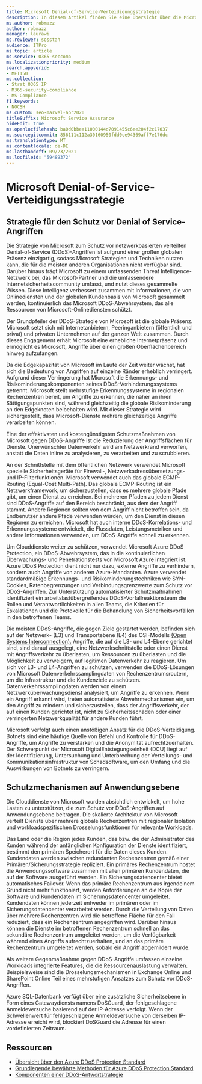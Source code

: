 ```yaml
---
title: Microsoft Denial-of-Service-Verteidigungsstrategie
description: In diesem Artikel finden Sie eine Übersicht über die Microsoft-Verteidigungsstrategie für Denial-of-Service (DoS)-Angriffe.
ms.author: robmazz
author: robmazz
manager: laurawi
ms.reviewer: sosstah
audience: ITPro
ms.topic: article
ms.service: O365-seccomp
ms.localizationpriority: medium
search.appverid:
- MET150
ms.collection:
- Strat_O365_IP
- M365-security-compliance
- MS-Compliance
f1.keywords:
- NOCSH
ms.custom: seo-marvel-apr2020
titleSuffix: Microsoft Service Assurance
hideEdit: true
ms.openlocfilehash: ba0d0bbea11000144d7091455c6ee204f2c17037
ms.sourcegitcommit: 856111c112a30160950fdd0ce94369aff7e176dc
ms.translationtype: MT
ms.contentlocale: de-DE
ms.lasthandoff: 09/23/2021
ms.locfileid: "59489372"
---
```

# <a name="microsoft-denial-of-service-defense-strategy"></a>Microsoft Denial-of-Service-Verteidigungsstrategie

## <a name="denial-of-service-defense-strategy"></a>Strategie für den Schutz vor Denial of Service-Angriffen

Die Strategie von Microsoft zum Schutz vor netzwerkbasierten verteilten Denial-of-Service (DDoS)-Angriffen ist aufgrund einer großen globalen Präsenz einzigartig, sodass Microsoft Strategien und Techniken nutzen kann, die für die meisten anderen Organisationen nicht verfügbar sind. Darüber hinaus trägt Microsoft zu einem umfassenden Threat Intelligence-Netzwerk bei, das Microsoft-Partner und die umfassendere Internetsicherheitscommunity umfasst, und nutzt dieses gesammelte Wissen. Diese Intelligenz verbessert zusammen mit Informationen, die von Onlinediensten und der globalen Kundenbasis von Microsoft gesammelt werden, kontinuierlich das Microsoft DDoS-Abwehrsystem, das alle Ressourcen von Microsoft-Onlinediensten schützt.

Der Grundpfeiler der DDoS-Strategie von Microsoft ist die globale Präsenz. Microsoft setzt sich mit Internetanbietern, Peeringanbietern (öffentlich und privat) und privaten Unternehmen auf der ganzen Welt zusammen. Durch dieses Engagement erhält Microsoft eine erhebliche Internetpräsenz und ermöglicht es Microsoft, Angriffe über einen großen Oberflächenbereich hinweg aufzufangen.

Da die Edgekapazität von Microsoft im Laufe der Zeit weiter wächst, hat sich die Bedeutung von Angriffen auf einzelne Ränder erheblich verringert. Aufgrund dieser Verringerung hat Microsoft die Erkennungs- und Risikominderungskomponenten seines DDoS-Verhinderungssystems getrennt. Microsoft stellt mehrstufige Erkennungssysteme in regionalen Rechenzentren bereit, um Angriffe zu erkennen, die näher an ihren Sättigungspunkten sind, während gleichzeitig die globale Risikominderung an den Edgeknoten beibehalten wird. Mit dieser Strategie wird sichergestellt, dass Microsoft-Dienste mehrere gleichzeitige Angriffe verarbeiten können.

Eine der effektivsten und kostengünstigsten Schutzmaßnahmen von Microsoft gegen DDoS-Angriffe ist die Reduzierung der Angriffsflächen für Dienste. Unerwünschter Datenverkehr wird am Netzwerkrand verworfen, anstatt die Daten inline zu analysieren, zu verarbeiten und zu scrubbieren.

An der Schnittstelle mit dem öffentlichen Netzwerk verwendet Microsoft spezielle Sicherheitsgeräte für Firewall-, Netzwerkadressübersetzungs- und IP-Filterfunktionen. Microsoft verwendet auch das globale ECMP-Routing (Equal-Cost Multi-Path). Das globale ECMP-Routing ist ein Netzwerkframework, um sicherzustellen, dass es mehrere globale Pfade gibt, um einen Dienst zu erreichen. Bei mehreren Pfaden zu jedem Dienst sind DDoS-Angriffe auf den Bereich beschränkt, aus dem der Angriff stammt. Andere Regionen sollten von dem Angriff nicht betroffen sein, da Endbenutzer andere Pfade verwenden würden, um den Dienst in diesen Regionen zu erreichen. Microsoft hat auch interne DDoS-Korrelations- und Erkennungssysteme entwickelt, die Flussdaten, Leistungsmetriken und andere Informationen verwenden, um DDoS-Angriffe schnell zu erkennen.

Um Clouddienste weiter zu schützen, verwendet Microsoft Azure DDoS Protection, ein DDoS-Abwehrsystem, das in die kontinuierlichen Überwachungs- und Penetrationstests von Microsoft Azure integriert ist. Azure DDoS Protection dient nicht nur dazu, externe Angriffe zu verhindern, sondern auch Angriffe von anderen Azure-Mandanten. Azure verwendet standardmäßige Erkennungs- und Risikominderungstechniken wie SYN-Cookies, Ratenbegrenzungen und Verbindungsgrenzwerte zum Schutz vor DDoS-Angriffen. Zur Unterstützung automatisierter Schutzmaßnahmen identifiziert ein arbeitslastübergreifendes DDoS-Vorfallreaktionsteam die Rollen und Verantwortlichkeiten in allen Teams, die Kriterien für Eskalationen und die Protokolle für die Behandlung von Sicherheitsvorfällen in den betroffenen Teams.

Die meisten DDoS-Angriffe, die gegen Ziele gestartet werden, befinden sich auf der Netzwerk- (L3) und Transportebene (L4) des OSI-Modells [(Open Systems Interconnection).](/windows-hardware/drivers/network/windows-network-architecture-and-the-osi-model) Angriffe, die auf die L3- und L4-Ebene gerichtet sind, sind darauf ausgelegt, eine Netzwerkschnittstelle oder einen Dienst mit Angriffsverkehr zu überlasten, um Ressourcen zu überlasten und die Möglichkeit zu verweigern, auf legitimen Datenverkehr zu reagieren. Um sich vor L3- und L4-Angriffen zu schützen, verwenden die DDoS-Lösungen von Microsoft Datenverkehrssamplingdaten von Rechenzentrumsroutern, um die Infrastruktur und die Kundenziele zu schützen. Datenverkehrssamplingdaten werden von einem Netzwerküberwachungsdienst analysiert, um Angriffe zu erkennen. Wenn ein Angriff erkannt wird, treten automatisierte Abwehrmechanismen ein, um den Angriff zu mindern und sicherzustellen, dass der Angriffsverkehr, der auf einen Kunden gerichtet ist, nicht zu Sicherheitsschäden oder einer verringerten Netzwerkqualität für andere Kunden führt.

Microsoft verfolgt auch einen anstößigen Ansatz für die DDoS-Verteidigung. Botnets sind eine häufige Quelle von Befehl und Kontrolle für DDoS-Angriffe, um Angriffe zu verstärken und die Anonymität aufrechtzuerhalten. Der Schwerpunkt der Microsoft DigitalEntstegungseinheit (DCU) liegt auf der Identifizierung, Untersuchung und Unterbrechung der Verteilungs- und Kommunikationsinfrastruktur von Schadsoftware, um den Umfang und die Auswirkungen von Botnets zu verringern.

## <a name="application-level-defenses"></a>Schutzmechanismen auf Anwendungsebene

Die Clouddienste von Microsoft wurden absichtlich entwickelt, um hohe Lasten zu unterstützen, die zum Schutz vor DDoS-Angriffen auf Anwendungsebene beitragen. Die skalierte Architektur von Microsoft verteilt Dienste über mehrere globale Rechenzentren mit regionaler Isolation und workloadspezifischen Drosselungsfunktionen für relevante Workloads.

Das Land oder die Region jedes Kunden, das bzw. die der Administrator des Kunden während der anfänglichen Konfiguration der Dienste identifiziert, bestimmt den primären Speicherort für die Daten dieses Kunden. Kundendaten werden zwischen redundanten Rechenzentren gemäß einer Primären/Sicherungsstrategie repliziert. Ein primäres Rechenzentrum hostet die Anwendungssoftware zusammen mit allen primären Kundendaten, die auf der Software ausgeführt werden. Ein Sicherungsdatencenter bietet automatisches Failover. Wenn das primäre Rechenzentrum aus irgendeinem Grund nicht mehr funktioniert, werden Anforderungen an die Kopie der Software und Kundendaten im Sicherungsdatencenter umgeleitet. Kundendaten können jederzeit entweder im primären oder im Sicherungsdatencenter verarbeitet werden. Durch die Verteilung von Daten über mehrere Rechenzentren wird die betroffene Fläche für den Fall reduziert, dass ein Rechenzentrum angegriffen wird. Darüber hinaus können die Dienste im betroffenen Rechenzentrum schnell an das sekundäre Rechenzentrum umgeleitet werden, um die Verfügbarkeit während eines Angriffs aufrechtzuerhalten, und an das primäre Rechenzentrum umgeleitet werden, sobald ein Angriff abgemildert wurde.

Als weitere Gegenmaßnahme gegen DDoS-Angriffe umfassen einzelne Workloads integrierte Features, die die Ressourcenauslastung verwalten. Beispielsweise sind die Drosselungsmechanismen in Exchange Online und SharePoint Online Teil eines mehrstufigen Ansatzes zum Schutz vor DDoS-Angriffen.

Azure SQL-Datenbank verfügt über eine zusätzliche Sicherheitsebene in Form eines Gatewaydiensts namens DoSGuard, der fehlgeschlagene Anmeldeversuche basierend auf der IP-Adresse verfolgt. Wenn der Schwellenwert für fehlgeschlagene Anmeldeversuche von derselben IP-Adresse erreicht wird, blockiert DoSGuard die Adresse für einen vordefinierten Zeitraum.

## <a name="resources"></a>Ressourcen

- [Übersicht über den Azure DDoS Protection Standard](/azure/ddos-protection/ddos-protection-overview)
- [Grundlegende bewährte Methoden für Azure DDoS Protection Standard](/azure/ddos-protection/fundamental-best-practices)
- [Komponenten einer DDoS-Antwortstrategie](/azure/ddos-protection/ddos-response-strategy)

